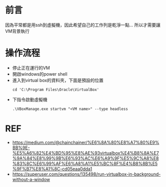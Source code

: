 # 前言
因為平常都是用ssh到虛擬機，因此希望自己的工作列是乾淨一點...
所以才需要讓VM背景執行<br/>

# 操作流程
- 停止正在運行的VM
- 開啟windows的power shell
- 進入到virtual box的資料夾，下面是預設的位置
    ```
    cd 'C:\Program Files\Oracle\VirtualBox'
    ```
- 下指令啟動虛擬機
    ```
    .\VBoxManage.exe startvm "<VM name>" --type headless
    ```
# REF
- https://medium.com/@chainchainer/%E6%8A%80%E8%A7%80%E9%BB%9E-%E5%A6%82%E4%BD%95%E8%AE%93virtualbox%E4%B8%8A%E7%9A%84%E8%99%9B%E6%93%AC%E6%A9%9F%E5%9C%A8%E8%83%8C%E6%99%AF%E6%A8%A1%E5%BC%8F%E4%B8%8B%E5%9F%B7%E8%A1%8C-cd05eaa0dda1
- https://superuser.com/questions/135498/run-virtualbox-in-background-without-a-window